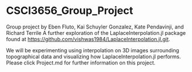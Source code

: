 # CSCI3656_Group_Project
Group project by Eben Fluto, Kai Schuyler Gonzalez, Kate Pendavinji, and Richard Terrile
A further exploration of the LaplaceInterpolation.jl package found at https://github.com/vishwas1984/LaplaceInterpolation.jl.git.

We will be experimenting using interpolation on 3D images surrounding topographical data and visualizing how LaplaceInterpolation.jl performs. Please click Project.md for further information on this project. 
